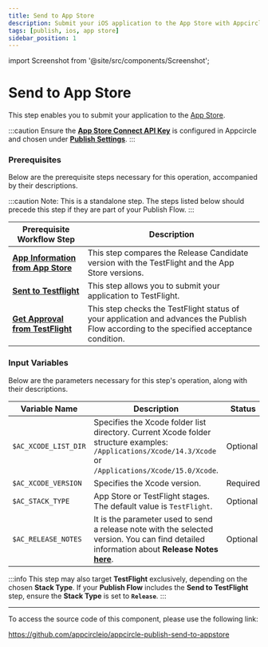 ```yaml
---
title: Send to App Store
description: Submit your iOS application to the App Store with Appcircle
tags: [publish, ios, app store]
sidebar_position: 1
---
```

import Screenshot from '@site/src/components/Screenshot';

# Send to App Store

This step enables you to submit your application to the [App Store](https://www.apple.com/app-store/).

:::caution
Ensure the [**App Store Connect API Key**](https://docs.appcircle.io/account/adding-an-app-store-connect-api-key#linking-appcircle-with-app-store-connect) is configured in Appcircle and chosen under [**Publish Settings**](https://docs.appcircle.io/publish-module/#publish-settings).
:::

### Prerequisites
Below are the prerequisite steps necessary for this operation, accompanied by their descriptions.

:::caution
Note: This is a standalone step. The steps listed below should precede this step if they are part of your Publish Flow.
:::

| Prerequisite Workflow Step                      | Description                                     |
|-------------------------------------------------|-------------------------------------------------|
| [**App Information from App Store**](/publish-integrations/ios-publish-integrations/app-information-app-store) | This step compares the Release Candidate version with the TestFlight and the App Store versions. |
| [**Sent to Testflight**](/publish-integrations/ios-publish-integrations/send-to-app-store) | This step allows you to submit your application to TestFlight. |
| [**Get Approval from TestFlight**](/publish-integrations/ios-publish-integrations/approval-test-flight) | This step checks the TestFlight status of your application and advances the Publish Flow according to the specified acceptance condition. |

<Screenshot url='https://cdn.appcircle.io/docs/assets/BE2914-appStore.png' />

### Input Variables
Below are the parameters necessary for this step's operation, along with their descriptions.

<Screenshot url='https://cdn.appcircle.io/docs/assets/BE2914-appStoreInput.png' />

| Variable Name                            | Description                         | Status           |
|-------------------------------|------------------------------------------------|------------------|
| `$AC_XCODE_LIST_DIR`          | Specifies the Xcode folder list directory. Current Xcode folder structure examples: `/Applications/Xcode/14.3/Xcode` or `/Applications/Xcode/15.0/Xcode`. | Optional |
| `$AC_XCODE_VERSION`           | Specifies the Xcode version. | Required |
| `$AC_STACK_TYPE`              | App Store or TestFlight stages. The default value is `TestFlight`. | Optional |
| `$AC_RELEASE_NOTES`           | It is the parameter used to send a release note with the selected version. You can find detailed information about **Release Notes** [**here**](https://docs.appcircle.io/integrations/managing-release-notes). | Optional |

:::info
This step may also target **TestFlight** exclusively, depending on the chosen **Stack Type**. If your **Publish Flow** includes the **Send to TestFlight** step, ensure the **Stack Type** is set to **`Release`**.
:::

---

To access the source code of this component, please use the following link:

https://github.com/appcircleio/appcircle-publish-send-to-appstore